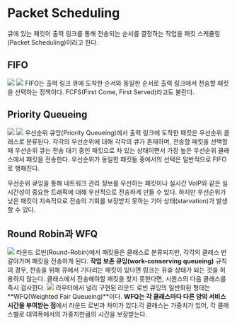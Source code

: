 # Packet Scheduling
큐에 있는 패킷이 출력 링크를 통해 전송되는 순서를 결정하는 작업을 패킷 스케쥴링(Packet Scheduling)이라고 한다.

## FIFO
![](https://i.imgur.com/BsDJSSR.png)
![](https://i.imgur.com/QF9BY6B.png)
FIFO는 출력 링크 큐에 도착한 순서와 동일한 순서로 출력 링크에서 전송할 패킷을 선택하는 정책이다. FCFS(First Come, First Served)라고도 불린다.

## Priority Queueing
![](https://i.imgur.com/XUkhpmL.png)
![](https://i.imgur.com/RizesX8.png)
우선순위 큐잉(Priority Queueing)에서 출력 링크에 도착한 패킷은 우선순위 클래스로 분류된다. 각각의 우선순위에 대해 각각의 큐가 존재하며, 전송할 패킷을 선택할 때 우선순위 큐는 전송 대기 중인 패킷으로 차 있는 상태이면서 가장 높은 우선순위 클래스에서 패킷을 전송한다. 우선순위가 동일한 패킷들 중에서의 선택은 일반적으로 FIFO로 행해진다.

우선순위 큐잉을 통해 네트워크 관리 정보를 우선하는 패킷이나 실시간 VoIP와 같은 실시간성이 중요한 트래픽에 대해 우선적으로 전송하게 만들 수 있다. 하지만 우선순위가 낮은 패킷이 지속적으로 전송의 기회를 보장받지 못하는 기아 상태(starvation)가 발생할 수 있다.

## Round Robin과 WFQ

![](https://i.imgur.com/tld7JKk.png)
라운드 로빈(Round-Robin)에서 패킷들은 클래스로 분류되지만, 각각의 클래스 번갈아가며 패킷을 전송하게 된다. **작업 보존 큐잉(work-conserving queueing)** 규칙의 경우, 전송을 위해 큐에서 기다리는 패킷이 있다면 링크는 유휴 상태가 되는 것을 허용하지 않는다. 클래스에서 전송해야할 패킷을 찾지 못한다면, 시퀀스의 다음 클래스를 즉시 검사한다.
![](https://i.imgur.com/G7wo0DK.png)
라우터에서 널리 구현된 라운드 로빈 큐잉의 일반화된 형태는 **WFQ(Weighted Fair Queueing)**이다. **WFQ는 각 클래스마다 다른 양의 서비스 시간을 부여받는 점**에서 라운드 로빈과 차이가 있다.각 클래스는 가중치가 있어, 각 클래스별로 대역폭에서의 가중치만큼의 시간을 보장받는다.
